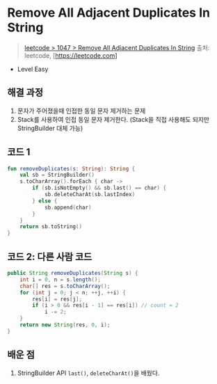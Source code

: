 # Remove All Adjacent Duplicates In String

> [leetcode > 1047 > Remove All Adjacent Duplicates In String](https://leetcode.com/problems/remove-all-adjacent-duplicates-in-string)
> 출처: leetcode, [https://leetcode.com]

- Level Easy

## 해결 과정

1. 문자가 주어졌을때 인접한 동일 문자 제거하는 문제
2. Stack를 사용하여 인접 동일 문자 제거한다. (Stack을 직접 사용해도 되지만 StringBuilder 대체 가능)

## 코드 1

```kotlin
fun removeDuplicates(s: String): String {
    val sb = StringBuilder()
    s.toCharArray().forEach { char ->
        if (sb.isNotEmpty() && sb.last() == char) {
            sb.deleteCharAt(sb.lastIndex)
        } else {
            sb.append(char)
        }
    }
    return sb.toString()
}
```


## 코드 2: 다른 사람 코드

``` Java
public String removeDuplicates(String s) {
    int i = 0, n = s.length();
    char[] res = s.toCharArray();
    for (int j = 0; j < n; ++j, ++i) {
        res[i] = res[j];
        if (i > 0 && res[i - 1] == res[i]) // count = 2
            i -= 2;
    }
    return new String(res, 0, i);
}
```

## 배운 점
1. StringBuilder API `last()`, `deleteCharAt()`을 배웠다.
